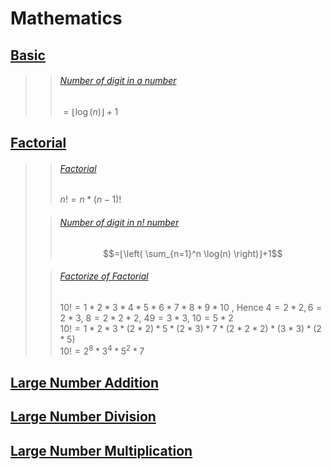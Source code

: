 # Mathematics
 ## [Basic](https://github.com/teddy-teem/Competitive-Programming/tree/master/Mathmetics/Basic)
 >  > ###### [Number of digit in a number](https://github.com/teddy-teem/Competitive-Programming/blob/master/Mathmetics/Basic/NumberOfDigits.cpp) 
 >  > $= ⌊ \log( n ) ⌋ + 1$
 >  
 ## [Factorial](https://github.com/teddy-teem/Competitive-Programming/tree/master/Mathmetics/Factorial)
>   > ###### [Factorial](https://github.com/teddy-teem/Competitive-Programming/blob/master/Mathmetics/Factorial/Factorial.cpp) 
>  > $n! = n* (n-1)!$
>  
>  > ###### [Number of digit in n! number](https://github.com/teddy-teem/Competitive-Programming/blob/master/Mathmetics/Factorial/NumberOfDigitsInFactorial.cpp) 
>  > $$=⌊\left( \sum_{n=1}^n \log(n) \right)⌋+1$$
>  
>  > ######  [Factorize of Factorial](https://github.com/teddy-teem/Competitive-Programming/blob/master/Mathmetics/Factorial/FactorizeFactorial.cpp) 
>  > $10! = 1 * 2 * 3 * 4 * 5 * 6 * 7 * 8 * 9 * 10$  , $\text{ Hence    }4 = 2 * 2, 6 = 2 * 3 \text{, } 8 = 2 * 2 * 2 \text{, }4 9 = 3 * 3 \text{, } 10 = 5 * 2$    
>  > $10! = 1 * 2 * 3 * ( 2 * 2 ) * 5 * ( 2 * 3 ) * 7 * ( 2 * 2 * 2 ) * (3 * 3) * (2 * 5)$ <br>
>  > $10! = 2^8 * 3^4 * 5^2 * 7$
 ## [Large Number Addition]()
 ## [Large Number Division]()
 ## [Large Number Multiplication]()
